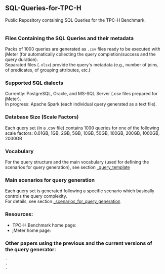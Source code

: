 ## SQL-Queries-for-TPC-H
Public Repository containing SQL Queries for the TPC-H Benchmark.<br><br>

### Files Containing the SQL Queries and their metadata
Packs of 1000 queries are generated as `.csv` files ready to be executed with jMeter (for automatically collecting the query completion/success and the query duration).<br>
Separated files (`.xlsx`) provide the query's metadata (e.g., number of joins, of predicates, of grouping attributes, etc.)

### Supported SQL dialects
Currently: PostgreSQL, Oracle, and MS-SQL Server (.csv files prepared for jMeter). <br>
In progress: Apache Spark (each individual query generated as a text file).

### Database Size (Scale Factors)
Each query set (in a .csv file) contains 1000 queries for one of the following scale factors: 0.01GB, 1GB, 2GB, 5GB, 10GB, 50GB, 100GB, 200GB, 1000GB, 2000GB 

### Vocabulary
For the query structure and the main vocabulary (used for defining the scenarios for query generation), see section [_query_template](https://github.com/marinfotache/SQL-Queries-for-TPC-H/tree/main/_query_template)


### Main scenarios for query generation
Each query set is generated following a specific scenario which basically controls the query complexity.<br>
For details, see section [_scenarios_for_query_generation](https://github.com/marinfotache/SQL-Queries-for-TPC-H/tree/main/_scenarios_for_query_generation)

### Resources:
  * TPC-H Benchmark home page:
  * jMeter home page:
  
### Other papers using the previous and the current versions of the query generator:
    -
    -
    -
  
